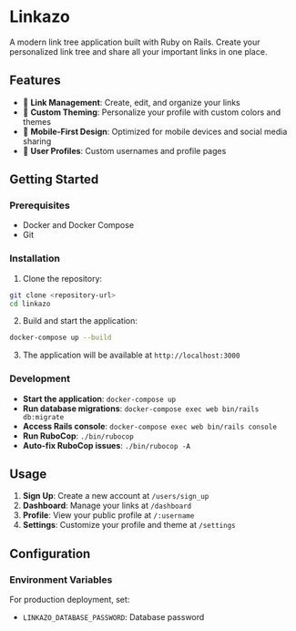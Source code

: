 # Linkazo

A modern link tree application built with Ruby on Rails. Create your personalized link tree and share all your important links in one place.

## Features

- 🔗 **Link Management**: Create, edit, and organize your links
- 🎨 **Custom Theming**: Personalize your profile with custom colors and themes
- 📱 **Mobile-First Design**: Optimized for mobile devices and social media sharing
- 👤 **User Profiles**: Custom usernames and profile pages

## Getting Started

### Prerequisites

- Docker and Docker Compose
- Git

### Installation

1. Clone the repository:
```bash
git clone <repository-url>
cd linkazo
```

2. Build and start the application:
```bash
docker-compose up --build
```

3. The application will be available at `http://localhost:3000`

### Development

- **Start the application**: `docker-compose up`
- **Run database migrations**: `docker-compose exec web bin/rails db:migrate`
- **Access Rails console**: `docker-compose exec web bin/rails console`
- **Run RuboCop**: `./bin/rubocop`
- **Auto-fix RuboCop issues**: `./bin/rubocop -A`

## Usage

1. **Sign Up**: Create a new account at `/users/sign_up`
2. **Dashboard**: Manage your links at `/dashboard`
3. **Profile**: View your public profile at `/:username`
4. **Settings**: Customize your profile and theme at `/settings`

## Configuration

### Environment Variables

For production deployment, set:
- `LINKAZO_DATABASE_PASSWORD`: Database password
